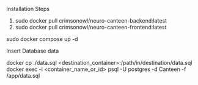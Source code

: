 Installation Steps

1. sudo docker pull crimsonowl/neuro-canteen-backend:latest
2. sudo docker pull crimsonowl/neuro-canteen-frontend:latest

sudo docker compose up -d

Insert Database data

docker cp ./data.sql <destination_container>:/path/in/destination/data.sql
docker exec -i <container_name_or_id> psql -U postgres -d Canteen -f /app/data.sql
